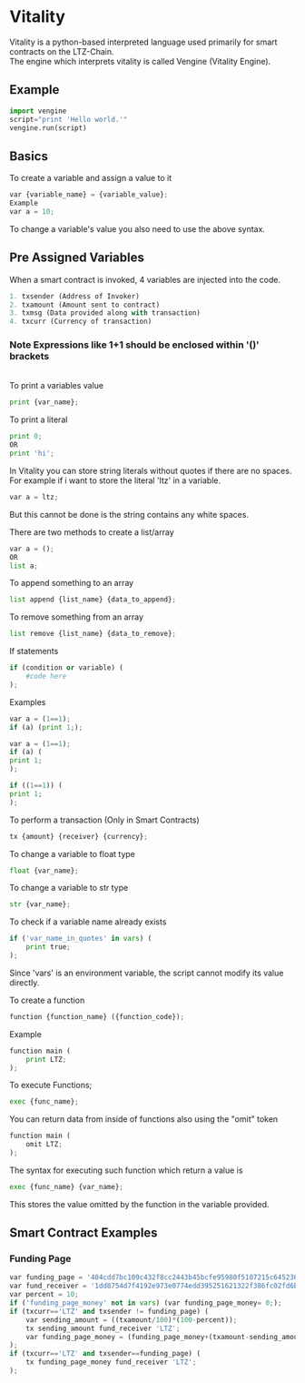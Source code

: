 # Vitality
Vitality is a python-based interpreted language used primarily for smart contracts on the LTZ-Chain.\
The engine which interprets vitality is called Vengine (Vitality Engine).
## Example
```python
import vengine
script="print 'Hello world.'"
vengine.run(script)
```
## Basics
To create a variable and assign a value to it
```python
var {variable_name} = {variable_value};
Example
var a = 10;
```
To change a variable's value  you also need to use the above syntax.
## Pre Assigned Variables
When a smart contract is invoked, 4 variables are injected into the code.
```python
1. txsender (Address of Invoker)
2. txamount (Amount sent to contract)
3. txmsg (Data provided along with transaction)
4. txcurr (Currency of transaction)
```
### Note Expressions like 1+1 should be enclosed within '()' brackets
\
To print a variables value
```python
print {var_name};
```
To print a literal
```python
print 0;
OR
print 'hi';
```
In Vitality you can store string literals without quotes if there are no spaces.\
For example if i want to store the literal 'ltz' in a variable.
```python
var a = ltz;
```
But this cannot be done is the string contains any white spaces.

There are two methods to create a list/array
```python
var a = ();
OR
list a;
```
To append something to an array
```python
list append {list_name} {data_to_append};
```
To remove something from an array
```python
list remove {list_name} {data_to_remove};
```
If statements
```python
if (condition or variable) (
    #code here
);
```
Examples
```python
var a = (1==1);
if (a) (print 1;);
```
```python
var a = (1==1);
if (a) (
print 1;
);
```
```python
if ((1==1)) (
print 1;
);
```
To perform a transaction (Only in Smart Contracts)
```python
tx {amount} {receiver} {currency};
```
To change a variable to float type
```python
float {var_name};
```
To change a variable to str type
```python
str {var_name};
```
To check if a variable name already exists
```python
if ('var_name_in_quotes' in vars) (
    print true;
);
```
Since 'vars' is an environment variable, the script cannot modify its value directly.

To create a function
```python
function {function_name} ({function_code});
```
Example
```python
function main (
    print LTZ;
);
```
To execute Functions;
```python
exec {func_name};
```
You can return data from inside of functions also using the "omit" token
```python
function main (
    omit LTZ;
);
```
The syntax for executing such function which return a value is
```python
exec {func_name} {var_name};
```
This stores the value omitted by the function in the variable provided.
## Smart Contract Examples
### Funding Page
```python
var funding_page = '404cdd7bc109c432f8cc2443b45bcfe95980f5107215c645236e577929ac3e52';
var fund_receiver = '1dd8754d7f4192e973e0774edd395251621322f386fc02fd6b267bf4ba982cc9';
var percent = 10;
if ('funding_page_money' not in vars) (var funding_page_money= 0;);
if (txcurr=='LTZ' and txsender != funding_page) (
    var sending_amount = ((txamount/100)*(100-percent));
    tx sending_amount fund_receiver 'LTZ';
    var funding_page_money = (funding_page_money+(txamount-sending_amount));
);
if (txcurr=='LTZ' and txsender==funding_page) (
    tx funding_page_money fund_receiver 'LTZ';
);
```